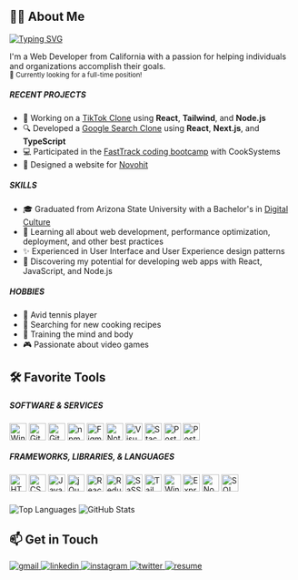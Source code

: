 <!-- About -->
<section>
   <h2>🙋‍♂️ About Me</h2>
   <a href="https://git.io/typing-svg">
   <img src="https://readme-typing-svg.herokuapp.com?font=JetBrains+Mono&size=24&duration=4000&color=4795FF&center=false&vCenter=true&width=500&height=50&lines=Hey+%F0%9F%91%8B%2C+I'm+Jake!;Frontend+Web+Developer;Experienced+UI%2FUX+Designer" alt="Typing SVG" />
   </a>
   <p>
      I'm a Web Developer from California with a passion for helping individuals and organizations accomplish their goals.
      </br>
      <small>👔 Currently looking for a full-time position!</small>
   </p>
   
   <h5>RECENT PROJECTS</h5>
   <ul>
      <li>👀 Working on a <a href="https://github.com/jamcmich/tiktok-clone">TikTok Clone</a> using <b>React</b>, <b>Tailwind</b>, and <b>Node.js</b></li>
      <li>🔍 Developed a <a href="https://github.com/jamcmich/google-search-clone">Google Search Clone</a> using <b>React</b>, <b>Next.js</b>, and <b>TypeScript</b></li>
      <li>💻 Participated in the <a href="https://cooksys.com/programs/fasttrack/" target="_blank">FastTrack coding bootcamp</a> with CookSystems</li>
      <li>🎨 Designed a website for <a href="https://www.novohit.com/" target="_blank">Novohit</a></li>
   </ul>
   
   <h5>SKILLS</h5>
   <ul>
      <li>🎓 Graduated from Arizona State University with a Bachelor's in <a href="https://artsmediaengineering.asu.edu/degree-programs/digital-culture-ba">Digital Culture</a>
      <li>🌱 Learning all about web development, performance optimization, deployment, and other best practices</li>
      <li>✨ Experienced in User Interface and User Experience design patterns</li>
      <li>📐 Discovering my potential for developing web apps with React, JavaScript, and Node.js</li>
   </ul>
   
   <h5>HOBBIES</h5>
   <ul>
      <li>🎾 Avid tennis player</li>
      <li>🌿 Searching for new cooking recipes</li>
      <li>💪 Training the mind and body</li>
      <li>🎮 Passionate about video games</li>
   </ul>
</section>

<!-- Tools -->
<section>
   <h2>🛠️ Favorite Tools</h2>
   
   <h5>SOFTWARE & SERVICES</h5>
   <img src="https://img.shields.io/badge/Windows-0D47A1?style=for-the-badge&logo=windows&logoColor=white" alt="Windows" align='center' height='30px' />
   <img src="https://img.shields.io/badge/Git-F05032?style=for-the-badge&logo=git&logoColor=white" alt="Git" align='center' height='30px' />
   <img src="https://img.shields.io/badge/GitHub-100000?style=for-the-badge&logo=github&logoColor=white" alt="GitHub" align='center' height='30px' />
   <img src="https://img.shields.io/badge/npm-CB3837?style=for-the-badge&logo=npm&logoColor=white" alt="npm" align='center' height='30px' />
   <img src="https://img.shields.io/badge/Figma-F24E1E?style=for-the-badge&logo=figma&logoColor=white" alt="Figma" align='center' height='30px' />
   <img src="https://img.shields.io/badge/Notion-000000?style=for-the-badge&logo=notion&logoColor=white" alt="Notion" align='center' height='30px' />
   <img src="https://img.shields.io/badge/Visual_Studio_Code-007ACC?style=for-the-badge&logo=visualstudiocode&logoColor=white" alt="Visual Studio Code" align='center' height='30px' />
   <img src="https://img.shields.io/badge/Stack_Overflow-F58025?style=for-the-badge&logo=stackoverflow&logoColor=white" alt="Stack Overflow" align='center' height='30px' />
   <img src="https://img.shields.io/badge/PostgreSQL-4169E1?style=for-the-badge&logo=postgresql&logoColor=white" alt="PostgreSQL" align='center' height='30px' />
   <img src="https://img.shields.io/badge/Postman-FF6C37?style=for-the-badge&logo=postman&logoColor=white" alt="Postman" align='center' height='30px' />
   
   <h5>FRAMEWORKS, LIBRARIES, & LANGUAGES</h5>
   <img src="https://img.shields.io/badge/HTML5-E34F26?style=for-the-badge&logo=html5&logoColor=white" alt="HTML5" align='center' height='30px' />
   <img src="https://img.shields.io/badge/CSS3-1572B6?style=for-the-badge&logo=css3&logoColor=white" alt="CSS3" align='center' height='30px' />
   <img src="https://img.shields.io/badge/JavaScript-323330?style=for-the-badge&logo=javascript&logoColor=F7DF1E" alt="JavaScript" align='center' height='30px' />
   <img src="https://img.shields.io/badge/jQuery-0769AD?style=for-the-badge&logo=jquery&logoColor=white" alt="jQuery" align='center' height='30px' />
   <img src="https://img.shields.io/badge/React-20232A?style=for-the-badge&logo=react&logoColor=61DAFB" alt="React" align='center' height='30px' />
   <img src="https://img.shields.io/badge/Redux-593D88?style=for-the-badge&logo=redux&logoColor=white" alt="Redux" align='center' height='30px' />
   <img src="https://img.shields.io/badge/SaSS-CC6699?style=for-the-badge&logo=sass&logoColor=white" alt="SaSS" align='center' height='30px' />
   <img src="https://img.shields.io/badge/Tailwind-06B6D4?style=for-the-badge&logo=tailwindcss&logoColor=white" alt="Tailwind" align='center' height='30px' />
   <img src="https://img.shields.io/badge/Windi-48B0F1?style=for-the-badge&logo=windicss&logoColor=white" alt="Windi" align='center' height='30px' />
   <img src="https://img.shields.io/badge/Express.js-404D59?style=for-the-badge&logo=expressjs&logoColor=white" alt="Express.js" align='center' height='30px' />
   <img src="https://img.shields.io/badge/Node.js-43853D?style=for-the-badge&logo=node.js&logoColor=white" alt="Node.js" align='center' height='30px' />
   <img src="https://img.shields.io/badge/SQL-CB3837?style=for-the-badge&logo=sql&logoColor=white" alt="SQL" align='center' height='30px' />
   
   <h5></h5>
   <img src="https://github-readme-stats.vercel.app/api/top-langs/?username=jamcmich&layout=compact&theme=github_dark&custom_title=Top%20Languages&border_color=0d1117" alt="Top Languages" align='top'>
   <img src="https://github-readme-stats.vercel.app/api?username=jamcmich&show_icons=true&count_private=true&custom_title=Github%20Stats&theme=github_dark&border_color=0d1117" alt="GitHub Stats" align='top'>
</section>

<!-- Socials -->
<section>
   <h2>📫 Get in Touch</h2>
   
   <a href='mailto:jacobmcmichael@gmail.com?subject=Just%20Saw%20Your%20Amazing%20Background%20and%20Wanted%20to%20Reach%20Out%20😎' target='_blank'>
      <img src='https://img.shields.io/badge/Gmail-D14836?style=for-the-badge&logo=gmail&logoColor=white&labelColor=EA4335&color=white' alt='gmail' />
   </a>
   <a href='https://www.linkedin.com/in/jacobmcmichael/' target='_blank'>
      <img src='https://img.shields.io/badge/LinkedIn-D14836?style=for-the-badge&logo=linkedin&logoColor=white&labelColor=0A66C2&color=white' alt='linkedin' />
   </a>
   <a href='' target='_blank'>
      <img src='https://img.shields.io/badge/Instagram-D14836?style=for-the-badge&logo=instagram&logoColor=white&labelColor=E4405F&color=white' alt='instagram' />
   </a>
   <a href='' target='_blank'>
      <img src='https://img.shields.io/badge/Twitter-D14836?style=for-the-badge&logo=twitter&logoColor=white&labelColor=1DA1F2&color=white' alt='twitter' />
   </a>
   <a href='./assets/documents/resume.pdf'>
      <img src='https://img.shields.io/badge/Resume-D14836?style=for-the-badge&logo=libreoffice&logoColor=white&labelColor=18A303&color=white' alt='resume' />
   </a>
</section>
